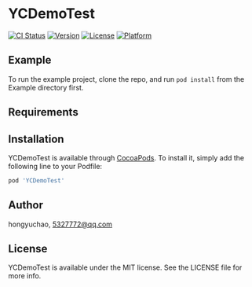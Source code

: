 # YCDemoTest

[![CI Status](https://img.shields.io/travis/hongyuchao/YCDemoTest.svg?style=flat)](https://travis-ci.org/hongyuchao/YCDemoTest)
[![Version](https://img.shields.io/cocoapods/v/YCDemoTest.svg?style=flat)](https://cocoapods.org/pods/YCDemoTest)
[![License](https://img.shields.io/cocoapods/l/YCDemoTest.svg?style=flat)](https://cocoapods.org/pods/YCDemoTest)
[![Platform](https://img.shields.io/cocoapods/p/YCDemoTest.svg?style=flat)](https://cocoapods.org/pods/YCDemoTest)

## Example

To run the example project, clone the repo, and run `pod install` from the Example directory first.

## Requirements

## Installation

YCDemoTest is available through [CocoaPods](https://cocoapods.org). To install
it, simply add the following line to your Podfile:

```ruby
pod 'YCDemoTest'
```

## Author

hongyuchao, 5327772@qq.com

## License

YCDemoTest is available under the MIT license. See the LICENSE file for more info.

